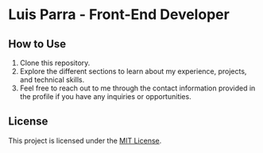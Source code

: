 # Luis Parra - Front-End Developer

## How to Use

1. Clone this repository.
2. Explore the different sections to learn about my experience, projects, and technical skills.
3. Feel free to reach out to me through the contact information provided in the profile if you have any inquiries or opportunities.

## License

This project is licensed under the [MIT License](./LICENSE).
